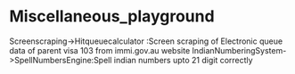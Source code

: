 # Miscellaneous_playground


Screenscraping->Hitqueuecalculator :Screen scraping of Electronic queue data of parent visa 103  from immi.gov.au website
IndianNumberingSystem->SpellNumbersEngine:Spell indian numbers upto 21 digit correctly
